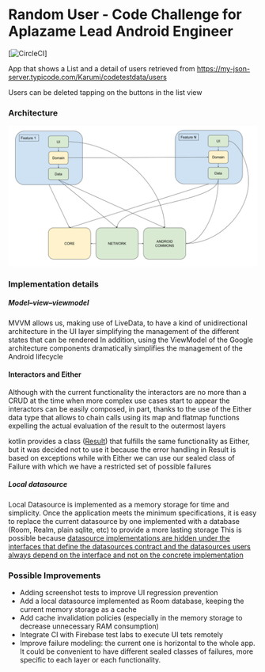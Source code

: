 # Random User - Code Challenge for Aplazame Lead Android Engineer
[![CircleCI](https://circleci.com/gh>/JavierCabanas/RandomUser.svg?style=svg&circle-token=b04352c186322e57e66b79b73f99f7c31719e949)]

App that shows a List and a detail of users retrieved from https://my-json-server.typicode.com/Karumi/codetestdata/users

Users can be deleted tapping on the buttons in the list view

### Architecture
![](/art/architecture.svg)
### Implementation details

##### Model–view–viewmodel
MVVM allows us, making use of LiveData, to have a kind of unidirectional architecture in the UI layer simplifying the management of the different states that can be rendered
In addition, using the ViewModel of the Google architecture components dramatically simplifies the management of the Android lifecycle
#### Interactors and Either
Although with the current functionality the interactors are no more than a CRUD at the time when more complex use cases start to appear the interactors can be easily composed, in part, thanks to the use of the Either data type that allows to chain calls using its map and flatmap functions expelling the actual evaluation of the result to the outermost layers

kotlin provides a class ([Result](https://kotlinlang.org/api/latest/jvm/stdlib/kotlin/-result/)) that fulfills the same functionality as Either, but it was decided not to use it because the error handling in Result is based on exceptions while with Either we can use our sealed class of Failure with which we have a restricted set of possible failures
##### Local datasource
Local Datasource is implemented as a memory storage for time and simplicity.
Once the application meets the minimum specifications, it is easy to replace the current datasource by one implemented with a database (Room, Realm, plain sqlite, etc) to provide a more lasting storage
This is possible because [datasource implementations are hidden under the interfaces that define the datasources contract and the datasources users always depend on the interface and not on the concrete implementation](https://en.wikipedia.org/wiki/Dependency_inversion_principle)

### Possible Improvements

* Adding screenshot tests to improve UI regression prevention
* Add a local datasource implemented as Room database, keeping the current memory storage as a cache
* Add cache invalidation policies (especially in the memory storage to decrease unnecessary RAM consumption)
* Integrate CI with Firebase test labs to execute UI tets remotely
* Improve failure modeling: the current one is horizontal to the whole app. It could be convenient to have different sealed classes of failures, more specific to each layer or each functionality.
